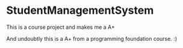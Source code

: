 # StudentManagementSystem
This is a course project and makes me a A+

And undoubtly this is a A+ from a programming foundation course. :)
